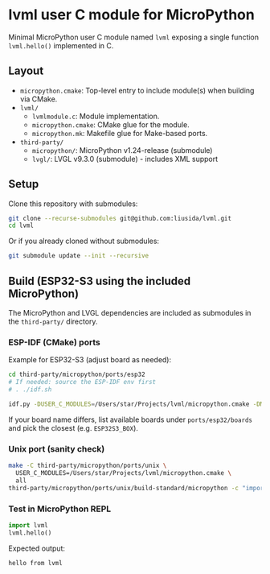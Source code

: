 # lvml user C module for MicroPython

Minimal MicroPython user C module named `lvml` exposing a single function `lvml.hello()` implemented in C.

## Layout

- `micropython.cmake`: Top-level entry to include module(s) when building via CMake.
- `lvml/`
  - `lvmlmodule.c`: Module implementation.
  - `micropython.cmake`: CMake glue for the module.
  - `micropython.mk`: Makefile glue for Make-based ports.
- `third-party/`
  - `micropython/`: MicroPython v1.24-release (submodule)
  - `lvgl/`: LVGL v9.3.0 (submodule) - includes XML support

## Setup

Clone this repository with submodules:

```bash
git clone --recurse-submodules git@github.com:liusida/lvml.git
cd lvml
```

Or if you already cloned without submodules:

```bash
git submodule update --init --recursive
```

## Build (ESP32-S3 using the included MicroPython)

The MicroPython and LVGL dependencies are included as submodules in the `third-party/` directory.

### ESP-IDF (CMake) ports

Example for ESP32-S3 (adjust board as needed):

```bash
cd third-party/micropython/ports/esp32
# If needed: source the ESP-IDF env first
# . ./idf.sh

idf.py -DUSER_C_MODULES=/Users/star/Projects/lvml/micropython.cmake -DMICROPY_BOARD=ESP32S3_BOX3 build
```

If your board name differs, list available boards under `ports/esp32/boards` and pick the closest (e.g. `ESP32S3_BOX`).

### Unix port (sanity check)

```bash
make -C third-party/micropython/ports/unix \
  USER_C_MODULES=/Users/star/Projects/lvml/micropython.cmake \
  all
third-party/micropython/ports/unix/build-standard/micropython -c "import lvml; lvml.hello()"
```

### Test in MicroPython REPL

```python
import lvml
lvml.hello()
```

Expected output:

```
hello from lvml
```
